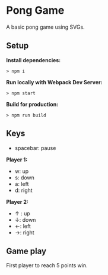 # Pong Game

A basic pong game using SVGs.

## Setup

**Install dependencies:**

`> npm i`

**Run locally with Webpack Dev Server:**

`> npm start`

**Build for production:**

`> npm run build`

## Keys

- spacebar: pause

**Player 1:**

- w: up
- s: down
- a: left
- d: right

**Player 2:**

- ↑ : up
- ↓: down
- ←: left
- →: right

## Game play

First player to reach 5 points win.
